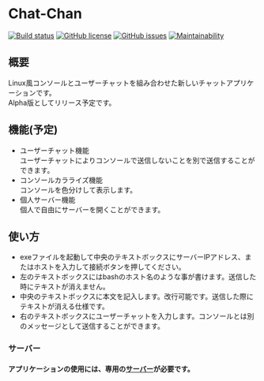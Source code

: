 # Chat-Chan
[![Build status](https://ci.appveyor.com/api/projects/status/xhc2xw33o1wh0f1l?svg=true)](https://ci.appveyor.com/project/P2PDevelop/chat-chan)
[![GitHub license](https://img.shields.io/github/license/P2P-Develop/Chat-Chan)](https://github.com/P2P-Develop/Chat-Chan/blob/master/LICENSE)
[![GitHub issues](https://img.shields.io/github/issues/P2P-Develop/Chat-Chan)](https://github.com/P2P-Develop/Chat-Chan/issues)
[![Maintainability](https://api.codeclimate.com/v1/badges/63fa91616c0b24aa5a24/maintainability)](https://codeclimate.com/github/P2P-Develop/Chat-Chan/maintainability)
## 概要
Linux風コンソールとユーザーチャットを組み合わせた新しいチャットアプリケーションです。  
Alpha版としてリリース予定です。
## 機能(予定)
- ユーザーチャット機能  
  ユーザーチャットによりコンソールで送信しないことを別で送信することができます。
- コンソールカラライズ機能  
  コンソールを色分けして表示します。
- 個人サーバー機能  
  個人で自由にサーバーを開くことができます。
## 使い方
- exeファイルを起動して中央のテキストボックスにサーバーIPアドレス、またはホストを入力して接続ボタンを押してください。
- 左のテキストボックスにはbashのホスト名のような事が書けます。送信した時にテキストが消えません。
- 中央のテキストボックスに本文を記入します。改行可能です。送信した際にテキストが消える仕様です。
- 右のテキストボックスにユーザーチャットを入力します。コンソールとは別のメッセージとして送信することができます。
### サーバー
#### アプリケーションの使用には、専用の[サーバー](https://github.com/P2P-Develop/Chat-Chan-Server)が必要です。
